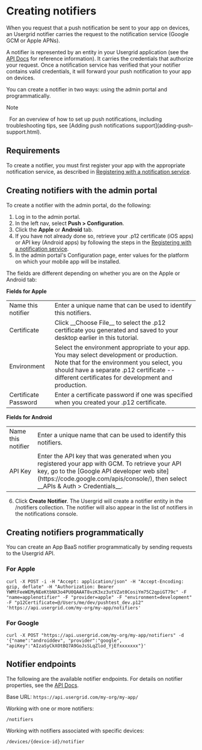 # Creating notifiers
When you request that a push notification be sent to your app on devices, an Usergrid notifier carries the request to the notification service (Google GCM or Apple APNs).

A notifier is represented by an entity in your Usergrid application (see the [API Docs](../rest-endpoints/api-docs.html) for reference information). It carries the credentials that authorize your request. Once a notification service has verified that your notifier contains valid credentials, it will forward your push notification to your app on devices.

You can create a notifier in two ways: using the admin portal and programmatically.

<div class="admonition note"> <p class="first admonition-title">Note</p> <p class="last"> 
For an overview of how to set up push notifications, including troubleshooting tips, see [Adding push notifications support](adding-push-support.html).
</p></div>

## Requirements
To create a notifier, you must first register your app with the appropriate notification service, as described in [Registering with a notification service](registration.html).

## Creating notifiers with the admin portal
To create a notifier with the admin portal, do the following:

1. Log in to the admin portal.
2. In the left nav, select __Push > Configuration__.
3. Click the __Apple__ or __Android__ tab.
4. If you have not already done so, retrieve your .p12 certificate (iOS apps) or API key (Android apps) by following the steps in the [Registering with a notification service](registration.html).
5. In the admin portal's Configuration page, enter values for the platform on which your mobile app will be installed.

The fields are different depending on whether you are on the Apple or Android tab:

__Fields for Apple__

<table class="usergrid-table">
<tr><td>Name this notifier</td>	<td>Enter a unique name that can be used to identify this notifiers.</td></tr>
<tr><td>Certificate</td>	<td>Click __Choose File__ to select the .p12 certificate you generated and saved to your desktop earlier in this tutorial.</td></tr>
<tr><td>Environment</td>	<td>Select the environment appropriate to your app. You may select development or production. Note that for the environment you select, you should have a separate .p12 certificate -- different certificates for development and production.</td></tr>
<tr><td>Certificate Password</td>	
<td>Enter a certificate password if one was specified when you created your .p12 certificate.</td></tr>
</table>

__Fields for Android__  

<table class="usergrid-table">
<tr><td>Name this notifier</td>	<td>Enter a unique name that can be used to identify this notifiers.</td></tr>
<tr><td>API Key</td>	
<td>Enter the API key that was generated when you registered your app with GCM. To retrieve your API key, go to the [Google API developer web site](https://code.google.com/apis/console/), then select __APIs & Auth > Credentials__.</td></tr>
</table>

6. Click __Create Notifier__. The Usergrid will create a notifier entity in the /notifiers collection. The notifier will also appear in the list of notifiers in the notifications console. 

## Creating notifiers programmatically
You can create an App BaaS notifier programmatically by sending requests to the Usergrid API.

### For Apple

    curl -X POST -i -H "Accept: application/json" -H "Accept-Encoding: gzip, deflate" -H "Authorization: Bearer YWMtFeeWEMyNEeKtbNX3o4PU0QAAAT8vzK3xz3utVZat0CosiYm75C2qpiGT79c" -F "name=applenotifier" -F "provider=apple" -F "environment=development" -F "p12Certificate=@/Users/me/dev/pushtest_dev.p12" 'https://api.usergrid.com/my-org/my-app/notifiers'

### For Google

    curl -X POST "https://api.usergrid.com/my-org/my-app/notifiers" -d '{"name":"androiddev", "provider":"google", "apiKey":"AIzaSyCkXOtBQ7A9GoJsSLqZlod_YjEfxxxxxxx"}'

## Notifier endpoints

The following are the available notifier endpoints. For details on notifier properties, see the [API Docs](../rest-endpoints/api-docs.html). 

Base URL: ``https://api.usergrid.com/my-org/my-app/``

Working with one or more notifiers:

    /notifiers
    
Working with notifiers associated with specific devices:

    /devices/{device-id}/notifier

